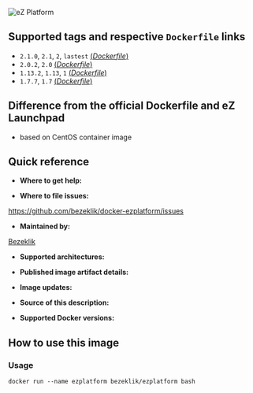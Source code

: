 ![eZ Platform](https://upload.wikimedia.org/wikipedia/commons/thumb/a/af/EZ_Publish_Logo.svg/320px-EZ_Publish_Logo.svg.png)

## Supported tags and respective `Dockerfile` links

- `2.1.0`, `2.1`, `2`, `lastest` [(*Dockerfile*)]()
- `2.0.2`, `2.0` [(*Dockerfile*)]()
- `1.13.2`, `1.13`, `1` [(*Dockerfile*)]()
- `1.7.7`, `1.7` [(*Dockerfile*)]()

## Difference from the official Dockerfile and eZ Launchpad

- based on CentOS container image

## Quick reference

- **Where to get help:**

- **Where to file issues:**

https://github.com/bezeklik/docker-ezplatform/issues

- **Maintained by:**

[Bezeklik](https://github.com/bezeklik/)

- **Supported architectures:**

- **Published image artifact details:**

- **Image updates:**

- **Source of this description:**

- **Supported Docker versions:**

## How to use this image

### Usage

```
docker run --name ezplatform bezeklik/ezplatform bash
```

